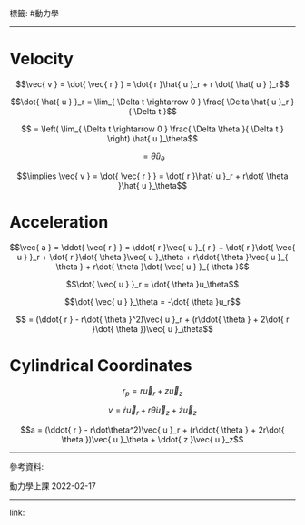 標籤: #動力學

---

# Velocity

$$\vec{ v } = \dot{ \vec{ r } } = \dot{ r }\hat{ u }_r + r \dot{ \hat{ u } }_r$$

$$\dot{ \hat{ u } }_r = \lim_{ \Delta t \rightarrow 0 } \frac{ \Delta \hat{ u }_r }{ \Delta t }$$

$$ = \left( \lim_{ \Delta t \rightarrow 0 } \frac{ \Delta \theta }{ \Delta t } \right) \hat{ u }_\theta$$

$$ = \dot{ \theta }\hat{ u }_{ \theta }$$

$$\implies \vec{ v } = \dot{ \vec{ r } } = \dot{ r }\hat{ u }_r + r\dot{ \theta }\hat{ u }_\theta$$

# Acceleration

$$\vec{ a } = \ddot{ \vec{ r } } = \ddot{ r }\vec{ u }_{ r } + \dot{ r }\dot{ \vec{ u } }_r + \dot{ r }\dot{ \theta }\vec{ u }_\theta + r\ddot{ \theta }\vec{ u }_{ \theta } + r\dot{ 
\theta }\dot{ \vec{ u } }_{ \theta }$$

$$\dot{ \vec{ u } }_r = \dot{ \theta }u_\theta$$

$$\dot{ \vec{ u } }_\theta = -\dot{ \theta }u_r$$

$$ = (\ddot{ r } - r\dot{ \theta }^2)\vec{ u }_r + (r\ddot{ \theta } + 2\dot{ r }\dot{ \theta })\vec{ u }_\theta$$

# Cylindrical Coordinates

$$r_p = r\vec{ u }_r + z\vec{ u }_z$$

$$v = \dot{ r }\vec{ u }_{ r } + r\dot\theta \vec{ u }_z + \dot{ z }\vec{ u }_z$$

$$a = (\ddot{ r } - r\dot\theta^2)\vec{ u }_r + (r\ddot{ \theta } + 2r\dot{ \theta })\vec{ u }_\theta + \ddot{ z }\vec{ u }_z$$

---

參考資料:

動力學上課 2022-02-17

---

link:

